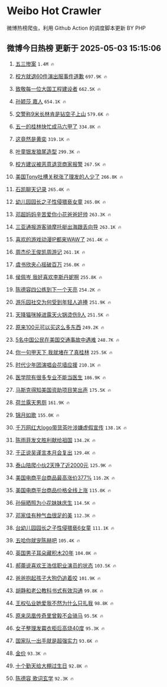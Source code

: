 # Weibo Hot Crawler 



微博热榜爬虫，利用 Github Action 的调度脚本更新 BY PHP 


## 微博今日热榜 更新于 2025-05-03 15:15:06 
1. [五三惨案](https://s.weibo.com/weibo?q=%23%E4%BA%94%E4%B8%89%E6%83%A8%E6%A1%88%23&t=31&band_rank=1&Refer=top) `1.4M 🔥` 

1. [校方就退60件演出服事件道歉](https://s.weibo.com/weibo?q=%23%E6%A0%A1%E6%96%B9%E5%B0%B1%E9%80%8060%E4%BB%B6%E6%BC%94%E5%87%BA%E6%9C%8D%E4%BA%8B%E4%BB%B6%E9%81%93%E6%AD%89%23&t=31&band_rank=2&Refer=top) `697.9K 🔥` 

1. [致敬每一位大国工程建设者](https://s.weibo.com/weibo?q=%23%E8%87%B4%E6%95%AC%E6%AF%8F%E4%B8%80%E4%BD%8D%E5%A4%A7%E5%9B%BD%E5%B7%A5%E7%A8%8B%E5%BB%BA%E8%AE%BE%E8%80%85%23&t=31&band_rank=3&Refer=top) `662.5K 🔥` 

1. [孙颖莎 嘉人](https://s.weibo.com/weibo?q=%E5%AD%99%E9%A2%96%E8%8E%8E%20%E5%98%89%E4%BA%BA&t=31&band_rank=4&Refer=top) `654.1K 🔥` 

1. [交警称9米长林肯是钻空子上山](https://s.weibo.com/weibo?q=%23%E4%BA%A4%E8%AD%A6%E7%A7%B09%E7%B1%B3%E9%95%BF%E6%9E%97%E8%82%AF%E6%98%AF%E9%92%BB%E7%A9%BA%E5%AD%90%E4%B8%8A%E5%B1%B1%23&t=31&band_rank=5&Refer=top) `579.6K 🔥` 

1. [五一的桂林快忙成马六甲了](https://s.weibo.com/weibo?q=%E4%BA%94%E4%B8%80%E7%9A%84%E6%A1%82%E6%9E%97%E5%BF%AB%E5%BF%99%E6%88%90%E9%A9%AC%E5%85%AD%E7%94%B2%E4%BA%86&t=31&band_rank=6&Refer=top) `334.8K 🔥` 

1. [这竟然是黄奕](https://s.weibo.com/weibo?q=%E8%BF%99%E7%AB%9F%E7%84%B6%E6%98%AF%E9%BB%84%E5%A5%95&t=31&band_rank=7&Refer=top) `319.1K 🔥` 

1. [叶童银发狼尾造型](https://s.weibo.com/weibo?q=%23%E5%8F%B6%E7%AB%A5%E9%93%B6%E5%8F%91%E7%8B%BC%E5%B0%BE%E9%80%A0%E5%9E%8B%23&t=31&band_rank=8&Refer=top) `299.3K 🔥` 

1. [校方建议被恶意退货商家报警](https://s.weibo.com/weibo?q=%23%E6%A0%A1%E6%96%B9%E5%BB%BA%E8%AE%AE%E8%A2%AB%E6%81%B6%E6%84%8F%E9%80%80%E8%B4%A7%E5%95%86%E5%AE%B6%E6%8A%A5%E8%AD%A6%23&t=31&band_rank=9&Refer=top) `267.5K 🔥` 

1. [美国Tony吐槽关税涨了理发的人少了](https://s.weibo.com/weibo?q=%23%E7%BE%8E%E5%9B%BDTony%E5%90%90%E6%A7%BD%E5%85%B3%E7%A8%8E%E6%B6%A8%E4%BA%86%E7%90%86%E5%8F%91%E7%9A%84%E4%BA%BA%E5%B0%91%E4%BA%86%23&t=31&band_rank=10&Refer=top) `266.8K 🔥` 

1. [石凯聊天记录](https://s.weibo.com/weibo?q=%E7%9F%B3%E5%87%AF%E8%81%8A%E5%A4%A9%E8%AE%B0%E5%BD%95&t=31&band_rank=11&Refer=top) `265.4K 🔥` 

1. [幼儿园园长之子性侵猥亵女童](https://s.weibo.com/weibo?q=%23%E5%B9%BC%E5%84%BF%E5%9B%AD%E5%9B%AD%E9%95%BF%E4%B9%8B%E5%AD%90%E6%80%A7%E4%BE%B5%E7%8C%A5%E4%BA%B5%E5%A5%B3%E7%AB%A5%23&t=31&band_rank=12&Refer=top) `265.0K 🔥` 

1. [邓超妈妈辛苦爱你小花爸爸好帅](https://s.weibo.com/weibo?q=%23%E9%82%93%E8%B6%85%E5%A6%88%E5%A6%88%E8%BE%9B%E8%8B%A6%E7%88%B1%E4%BD%A0%E5%B0%8F%E8%8A%B1%E7%88%B8%E7%88%B8%E5%A5%BD%E5%B8%85%23&t=31&band_rank=13&Refer=top) `263.3K 🔥` 

1. [三亚通报游客骑摩托艇出海跟丢向导](https://s.weibo.com/weibo?q=%23%E4%B8%89%E4%BA%9A%E9%80%9A%E6%8A%A5%E6%B8%B8%E5%AE%A2%E9%AA%91%E6%91%A9%E6%89%98%E8%89%87%E5%87%BA%E6%B5%B7%E8%B7%9F%E4%B8%A2%E5%90%91%E5%AF%BC%23&t=31&band_rank=14&Refer=top) `263.1K 🔥` 

1. [喜欢的游戏动漫IP都来WAW了](https://s.weibo.com/weibo?q=%23%E5%96%9C%E6%AC%A2%E7%9A%84%E6%B8%B8%E6%88%8F%E5%8A%A8%E6%BC%ABIP%E9%83%BD%E6%9D%A5WAW%E4%BA%86%23&t=31&band_rank=15&Refer=top) `261.4K 🔥` 

1. [周杰伦王俊凯周游记](https://s.weibo.com/weibo?q=%23%E5%91%A8%E6%9D%B0%E4%BC%A6%E7%8E%8B%E4%BF%8A%E5%87%AF%E5%91%A8%E6%B8%B8%E8%AE%B0%23&t=31&band_rank=16&Refer=top) `261.1K 🔥` 

1. [虞书欣夹心摇破百万](https://s.weibo.com/weibo?q=%23%E8%99%9E%E4%B9%A6%E6%AC%A3%E5%A4%B9%E5%BF%83%E6%91%87%E7%A0%B4%E7%99%BE%E4%B8%87%23&t=31&band_rank=17&Refer=top) `256.0K 🔥` 

1. [侯佩岑 我好喜欢李斯丹妮啊](https://s.weibo.com/weibo?q=%E4%BE%AF%E4%BD%A9%E5%B2%91%20%E6%88%91%E5%A5%BD%E5%96%9C%E6%AC%A2%E6%9D%8E%E6%96%AF%E4%B8%B9%E5%A6%AE%E5%95%8A&t=31&band_rank=18&Refer=top) `255.8K 🔥` 

1. [陈德容四公练到下一个天亮](https://s.weibo.com/weibo?q=%E9%99%88%E5%BE%B7%E5%AE%B9%E5%9B%9B%E5%85%AC%E7%BB%83%E5%88%B0%E4%B8%8B%E4%B8%80%E4%B8%AA%E5%A4%A9%E4%BA%AE&t=31&band_rank=19&Refer=top) `254.2K 🔥` 

1. [游乐园社交为何受到年轻人追捧](https://s.weibo.com/weibo?q=%E6%B8%B8%E4%B9%90%E5%9B%AD%E7%A4%BE%E4%BA%A4%E4%B8%BA%E4%BD%95%E5%8F%97%E5%88%B0%E5%B9%B4%E8%BD%BB%E4%BA%BA%E8%BF%BD%E6%8D%A7&t=31&band_rank=20&Refer=top) `251.9K 🔥` 

1. [天降猫咪掉进露天火锅烫伤9人](https://s.weibo.com/weibo?q=%23%E5%A4%A9%E9%99%8D%E7%8C%AB%E5%92%AA%E6%8E%89%E8%BF%9B%E9%9C%B2%E5%A4%A9%E7%81%AB%E9%94%85%E7%83%AB%E4%BC%A49%E4%BA%BA%23&t=31&band_rank=21&Refer=top) `251.5K 🔥` 

1. [原来100元可以买这么多东西](https://s.weibo.com/weibo?q=%E5%8E%9F%E6%9D%A5100%E5%85%83%E5%8F%AF%E4%BB%A5%E4%B9%B0%E8%BF%99%E4%B9%88%E5%A4%9A%E4%B8%9C%E8%A5%BF&t=31&band_rank=22&Refer=top) `249.2K 🔥` 

1. [5名中国公民在美国交通事故中遇难](https://s.weibo.com/weibo?q=%235%E5%90%8D%E4%B8%AD%E5%9B%BD%E5%85%AC%E6%B0%91%E5%9C%A8%E7%BE%8E%E5%9B%BD%E4%BA%A4%E9%80%9A%E4%BA%8B%E6%95%85%E4%B8%AD%E9%81%87%E9%9A%BE%23&t=31&band_rank=23&Refer=top) `248.7K 🔥` 

1. [你一句甲天下 我就堵在了真桂林](https://s.weibo.com/weibo?q=%E4%BD%A0%E4%B8%80%E5%8F%A5%E7%94%B2%E5%A4%A9%E4%B8%8B%20%E6%88%91%E5%B0%B1%E5%A0%B5%E5%9C%A8%E4%BA%86%E7%9C%9F%E6%A1%82%E6%9E%97&t=31&band_rank=24&Refer=top) `225.5K 🔥` 

1. [时代少年团演唱会花墙应援](https://s.weibo.com/weibo?q=%23%E6%97%B6%E4%BB%A3%E5%B0%91%E5%B9%B4%E5%9B%A2%E6%BC%94%E5%94%B1%E4%BC%9A%E8%8A%B1%E5%A2%99%E5%BA%94%E6%8F%B4%23&t=31&band_rank=25&Refer=top) `210.1K 🔥` 

1. [医学院有很多专业不能当医生](https://s.weibo.com/weibo?q=%E5%8C%BB%E5%AD%A6%E9%99%A2%E6%9C%89%E5%BE%88%E5%A4%9A%E4%B8%93%E4%B8%9A%E4%B8%8D%E8%83%BD%E5%BD%93%E5%8C%BB%E7%94%9F&t=31&band_rank=26&Refer=top) `186.9K 🔥` 

1. [马斯克得知美国资助项目笑出声](https://s.weibo.com/weibo?q=%23%E9%A9%AC%E6%96%AF%E5%85%8B%E5%BE%97%E7%9F%A5%E7%BE%8E%E5%9B%BD%E8%B5%84%E5%8A%A9%E9%A1%B9%E7%9B%AE%E7%AC%91%E5%87%BA%E5%A3%B0%23&t=31&band_rank=27&Refer=top) `175.5K 🔥` 

1. [荷兰露天男厕](https://s.weibo.com/weibo?q=%E8%8D%B7%E5%85%B0%E9%9C%B2%E5%A4%A9%E7%94%B7%E5%8E%95&t=31&band_rank=28&Refer=top) `161.9K 🔥` 

1. [锦月如歌](https://s.weibo.com/weibo?q=%E9%94%A6%E6%9C%88%E5%A6%82%E6%AD%8C&t=31&band_rank=29&Refer=top) `155.0K 🔥` 

1. [千万网红大logo带货茶叶涉嫌虚假宣传](https://s.weibo.com/weibo?q=%23%E5%8D%83%E4%B8%87%E7%BD%91%E7%BA%A2%E5%A4%A7logo%E5%B8%A6%E8%B4%A7%E8%8C%B6%E5%8F%B6%E6%B6%89%E5%AB%8C%E8%99%9A%E5%81%87%E5%AE%A3%E4%BC%A0%23&t=31&band_rank=30&Refer=top) `138.1K 🔥` 

1. [陈雨菲发文胜利献给祖国](https://s.weibo.com/weibo?q=%E9%99%88%E9%9B%A8%E8%8F%B2%E5%8F%91%E6%96%87%E8%83%9C%E5%88%A9%E7%8C%AE%E7%BB%99%E7%A5%96%E5%9B%BD&t=31&band_rank=31&Refer=top) `134.2K 🔥` 

1. [于正说吴谨言本月会复出](https://s.weibo.com/weibo?q=%23%E4%BA%8E%E6%AD%A3%E8%AF%B4%E5%90%B4%E8%B0%A8%E8%A8%80%E6%9C%AC%E6%9C%88%E4%BC%9A%E5%A4%8D%E5%87%BA%23&t=31&band_rank=32&Refer=top) `129.4K 🔥` 

1. [泰山陪爬小伙2天挣了近2000元](https://s.weibo.com/weibo?q=%23%E6%B3%B0%E5%B1%B1%E9%99%AA%E7%88%AC%E5%B0%8F%E4%BC%992%E5%A4%A9%E6%8C%A3%E4%BA%86%E8%BF%912000%E5%85%83%23&t=31&band_rank=33&Refer=top) `125.9K 🔥` 

1. [美国电商平台商品最高涨价377%](https://s.weibo.com/weibo?q=%23%E7%BE%8E%E5%9B%BD%E7%94%B5%E5%95%86%E5%B9%B3%E5%8F%B0%E5%95%86%E5%93%81%E6%9C%80%E9%AB%98%E6%B6%A8%E4%BB%B7377%25%23&t=31&band_rank=34&Refer=top) `116.2K 🔥` 

1. [美国电商平台商品价格全线上涨](https://s.weibo.com/weibo?q=%23%E7%BE%8E%E5%9B%BD%E7%94%B5%E5%95%86%E5%B9%B3%E5%8F%B0%E5%95%86%E5%93%81%E4%BB%B7%E6%A0%BC%E5%85%A8%E7%BA%BF%E4%B8%8A%E6%B6%A8%23&t=31&band_rank=35&Refer=top) `115.0K 🔥` 

1. [孙俪晒照为小花妹妹庆生](https://s.weibo.com/weibo?q=%23%E5%AD%99%E4%BF%AA%E6%99%92%E7%85%A7%E4%B8%BA%E5%B0%8F%E8%8A%B1%E5%A6%B9%E5%A6%B9%E5%BA%86%E7%94%9F%23&t=31&band_rank=36&Refer=top) `114.5K 🔥` 

1. [邓家佳有种气血很足的美](https://s.weibo.com/weibo?q=%E9%82%93%E5%AE%B6%E4%BD%B3%E6%9C%89%E7%A7%8D%E6%B0%94%E8%A1%80%E5%BE%88%E8%B6%B3%E7%9A%84%E7%BE%8E&t=31&band_rank=37&Refer=top) `112.3K 🔥` 

1. [台幼儿园园长之子性侵猥亵6女童](https://s.weibo.com/weibo?q=%23%E5%8F%B0%E5%B9%BC%E5%84%BF%E5%9B%AD%E5%9B%AD%E9%95%BF%E4%B9%8B%E5%AD%90%E6%80%A7%E4%BE%B5%E7%8C%A5%E4%BA%B56%E5%A5%B3%E7%AB%A5%23&t=31&band_rank=38&Refer=top) `111.1K 🔥` 

1. [五哈你就宠陈赫吧](https://s.weibo.com/weibo?q=%23%E4%BA%94%E5%93%88%E4%BD%A0%E5%B0%B1%E5%AE%A0%E9%99%88%E8%B5%AB%E5%90%A7%23&t=31&band_rank=39&Refer=top) `105.4K 🔥` 

1. [英国男子耳朵藏积木20年](https://s.weibo.com/weibo?q=%E8%8B%B1%E5%9B%BD%E7%94%B7%E5%AD%90%E8%80%B3%E6%9C%B5%E8%97%8F%E7%A7%AF%E6%9C%A820%E5%B9%B4&t=31&band_rank=40&Refer=top) `104.0K 🔥` 

1. [郝蕾说喜欢王浩信职业演员的状态](https://s.weibo.com/weibo?q=%E9%83%9D%E8%95%BE%E8%AF%B4%E5%96%9C%E6%AC%A2%E7%8E%8B%E6%B5%A9%E4%BF%A1%E8%81%8C%E4%B8%9A%E6%BC%94%E5%91%98%E7%9A%84%E7%8A%B6%E6%80%81&t=31&band_rank=41&Refer=top) `103.5K 🔥` 

1. [爸爸抱起孩子大狗仍追着咬](https://s.weibo.com/weibo?q=%23%E7%88%B8%E7%88%B8%E6%8A%B1%E8%B5%B7%E5%AD%A9%E5%AD%90%E5%A4%A7%E7%8B%97%E4%BB%8D%E8%BF%BD%E7%9D%80%E5%92%AC%23&t=31&band_rank=42&Refer=top) `101.9K 🔥` 

1. [胡静和老公教科书式有效沟通](https://s.weibo.com/weibo?q=%E8%83%A1%E9%9D%99%E5%92%8C%E8%80%81%E5%85%AC%E6%95%99%E7%A7%91%E4%B9%A6%E5%BC%8F%E6%9C%89%E6%95%88%E6%B2%9F%E9%80%9A&t=31&band_rank=43&Refer=top) `99.8K 🔥` 

1. [王权弘业她爱我不然为什么只扎我](https://s.weibo.com/weibo?q=%E7%8E%8B%E6%9D%83%E5%BC%98%E4%B8%9A%E5%A5%B9%E7%88%B1%E6%88%91%E4%B8%8D%E7%84%B6%E4%B8%BA%E4%BB%80%E4%B9%88%E5%8F%AA%E6%89%8E%E6%88%91&t=31&band_rank=44&Refer=top) `98.8K 🔥` 

1. [原来凤凰传奇里曾毅不会骑马](https://s.weibo.com/weibo?q=%E5%8E%9F%E6%9D%A5%E5%87%A4%E5%87%B0%E4%BC%A0%E5%A5%87%E9%87%8C%E6%9B%BE%E6%AF%85%E4%B8%8D%E4%BC%9A%E9%AA%91%E9%A9%AC&t=31&band_rank=45&Refer=top) `95.5K 🔥` 

1. [女子整理发霉衣柜后高烧40度](https://s.weibo.com/weibo?q=%23%E5%A5%B3%E5%AD%90%E6%95%B4%E7%90%86%E5%8F%91%E9%9C%89%E8%A1%A3%E6%9F%9C%E5%90%8E%E9%AB%98%E7%83%A740%E5%BA%A6%23&t=31&band_rank=46&Refer=top) `95.3K 🔥` 

1. [国家队一出手就是超强实力](https://s.weibo.com/weibo?q=%23%E5%9B%BD%E5%AE%B6%E9%98%9F%E4%B8%80%E5%87%BA%E6%89%8B%E5%B0%B1%E6%98%AF%E8%B6%85%E5%BC%BA%E5%AE%9E%E5%8A%9B%23&t=31&band_rank=47&Refer=top) `93.6K 🔥` 

1. [金价](https://s.weibo.com/weibo?q=%E9%87%91%E4%BB%B7&t=31&band_rank=48&Refer=top) `93.3K 🔥` 

1. [十个勤天给大棚过生日](https://s.weibo.com/weibo?q=%E5%8D%81%E4%B8%AA%E5%8B%A4%E5%A4%A9%E7%BB%99%E5%A4%A7%E6%A3%9A%E8%BF%87%E7%94%9F%E6%97%A5&t=31&band_rank=49&Refer=top) `92.8K 🔥` 

1. [陈德容 歌词玄学](https://s.weibo.com/weibo?q=%E9%99%88%E5%BE%B7%E5%AE%B9%20%E6%AD%8C%E8%AF%8D%E7%8E%84%E5%AD%A6&t=31&band_rank=50&Refer=top) `92.3K 🔥` 

